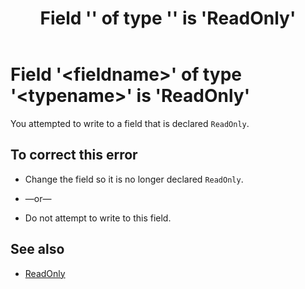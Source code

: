 ﻿---
title: "Field '<fieldname>' of type '<typename>' is 'ReadOnly'"
ms.date: 07/20/2015
f1_keywords: 
  - "vbrMissingMember_ReadOnlyField2"
ms.assetid: fb51f54b-f12d-4aea-9a6e-6e070721c010
---
# Field '\<fieldname>' of type '\<typename>' is 'ReadOnly'
You attempted to write to a field that is declared `ReadOnly`.  
  
## To correct this error  
  
-   Change the field so it is no longer declared `ReadOnly`.  
  
-   —or—  
  
-   Do not attempt to write to this field.  
  
## See also
- [ReadOnly](../../visual-basic/language-reference/modifiers/readonly.md)
